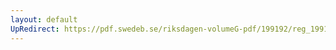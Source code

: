 ```yaml
---
layout: default
UpRedirect: https://pdf.swedeb.se/riksdagen-volumeG-pdf/199192/reg_199192/reg_199192_0804.pdf
---
```

